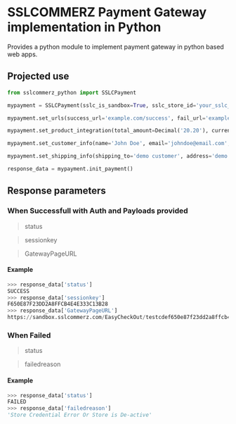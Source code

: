# SSLCOMMERZ Payment Gateway implementation in Python
Provides a python module to implement payment gateway in python based web apps.

## Projected use
```python
from sslcommerz_python import SSLCPayment

mypayment = SSLCPayment(sslc_is_sandbox=True, sslc_store_id='your_sslc_store_id', sslc_store_pass='your_sslc_store_passcode')

mypayment.set_urls(success_url='example.com/success', fail_url='example.com/failed', cancel_url='example.com/cancel', ipn_url='example.com/payment_notification')

mypayment.set_product_integration(total_amount=Decimal('20.20'), currency='BDT', product_category='clothing', product_name='demo-product', num_of_item=2, shipping_method='YES', product_profile='None')

mypayment.set_customer_info(name='John Doe', email='johndoe@email.com', address1='demo address', address2='demo address 2', city='Dhaka', postcode='1207', country='Bangladesh', phone='01711111111')

mypayment.set_shipping_info(shipping_to='demo customer', address='demo address', city='Dhaka', postcode='1209', country='Bangladesh')

response_data = mypayment.init_payment()
```

## Response parameters
### When Successfull with Auth and Payloads provided
> status

> sessionkey

> GatewayPageURL

#### Example
```python
>>> response_data['status']
SUCCESS
>>> response_data['sessionkey']
F650E87F23DD2A8FFCB4E4E333C13B28
>>> response_data['GatewayPageURL']
https://sandbox.sslcommerz.com/EasyCheckOut/testcdef650e87f23dd2a8ffcb4234fasf3b28
```

### When Failed
> status

> failedreason

#### Example
```python
>>> response_data['status']
FAILED
>>> response_data['failedreason']
'Store Credential Error Or Store is De-active'
```